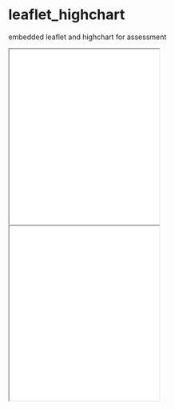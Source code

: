 # leaflet_highchart
embedded leaflet and highchart for assessment

<iframe src=”https://ianhay.github.io/leaflet-map-simple” width=”90%” height=350></iframe>

 <iframe src=”https://ianhay.github.io/highcharts-scatter-csv” width=”90%” height=350></iframe>
